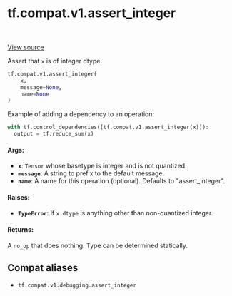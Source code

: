 <div itemscope itemtype="http://developers.google.com/ReferenceObject">
<meta itemprop="name" content="tf.compat.v1.assert_integer" />
<meta itemprop="path" content="Stable" />
</div>

# tf.compat.v1.assert_integer

<!-- Insert buttons and diff -->

<table class="tfo-notebook-buttons tfo-api" align="left">
</table>

<a target="_blank" href="/code/stable/tensorflow/python/ops/check_ops.py">View source</a>



Assert that `x` is of integer dtype.

``` python
tf.compat.v1.assert_integer(
    x,
    message=None,
    name=None
)
```



<!-- Placeholder for "Used in" -->

Example of adding a dependency to an operation:

```python
with tf.control_dependencies([tf.compat.v1.assert_integer(x)]):
  output = tf.reduce_sum(x)
```

#### Args:


* <b>`x`</b>: `Tensor` whose basetype is integer and is not quantized.
* <b>`message`</b>: A string to prefix to the default message.
* <b>`name`</b>: A name for this operation (optional).  Defaults to "assert_integer".


#### Raises:


* <b>`TypeError`</b>:  If `x.dtype` is anything other than non-quantized integer.


#### Returns:

A `no_op` that does nothing.  Type can be determined statically.


## Compat aliases

* `tf.compat.v1.debugging.assert_integer`

